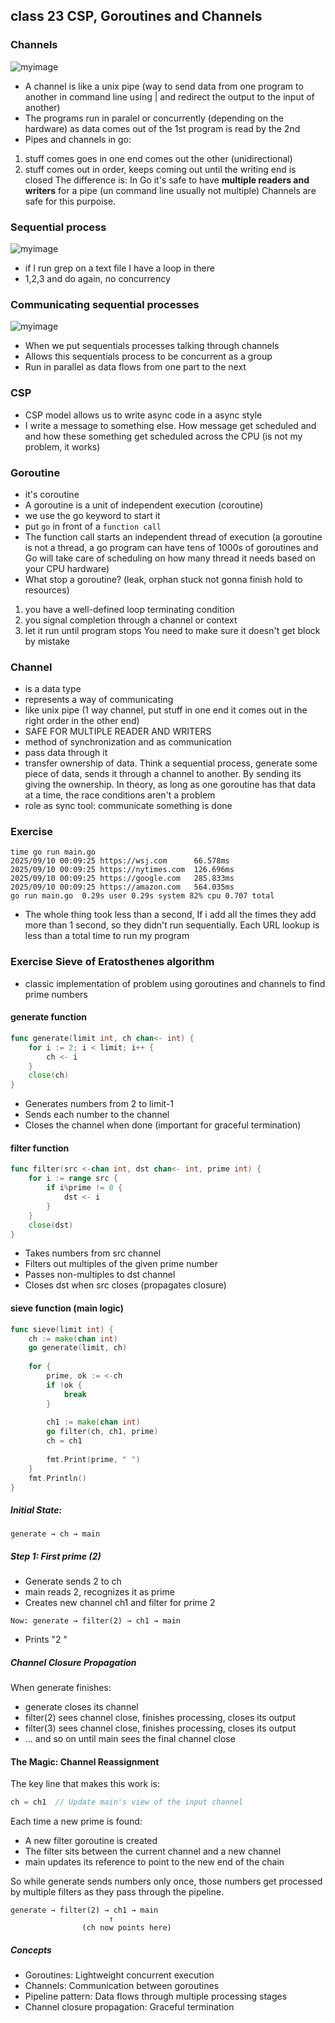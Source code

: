 ## class 23 CSP, Goroutines and Channels

### Channels

![myimage](./img/channels.png)

- A channel is like a unix pipe (way to send data from one program to another in command line using | and redirect the output to the input of another)
- The programs run in paralel or concurrently (depending on the hardware) as data comes out of the 1st program is read by the 2nd 
- Pipes and channels in go:
1) stuff comes goes in one end comes out the other (unidirectional)
2) stuff comes out in order, keeps coming out until the writing end is closed
The difference is: In Go it's safe to have **multiple readers and writers** for a pipe (un command line usually not multiple) Channels are safe for this purpoise.

### Sequential process

![myimage](./img/sequential-process.png)
- if I run grep on a text file I have a loop in there
- 1,2,3 and do again, no concurrency

### Communicating sequential processes

![myimage](./img/comm-seq-processes.png)

- When we put sequentials processes talking through channels
- Allows this sequentials process to be concurrent as a group
- Run in parallel as data flows from one part to the next

### CSP
- CSP model allows us to write async code in a async style
- I write a message to something else. How message get scheduled and and how these something get scheduled across the CPU (is not my problem, it works)

### Goroutine
- it's coroutine
- A goroutine is a unit of independent execution (coroutine) 
- we use the go keyword to start it
- put `go` in front of a `function call`
- The function call starts an independent thread of execution (a goroutine is not a thread, a go program can have tens of 1000s of goroutines and Go will take care of scheduling on how many thread it needs based on your CPU hardware)
- What stop a goroutine? (leak, orphan stuck not gonna finish hold to resources)
1) you have a well-defined loop terminating condition
2) you signal completion through a channel or context
3) let it run until program stops
You need to make sure it doesn't get block by mistake

### Channel 
- is a data type
- represents a way of communicating
- like unix pipe (1 way channel, put stuff in one end it comes out in the right order in the other end)
- SAFE FOR MULTIPLE READER AND WRITERS
- method of synchronization and as communication
- pass data through it
- transfer ownership of data. Think a sequential process, generate some piece of data, sends it through a channel to another. By sending its giving the ownership. In theory, as long as one goroutine has that data at a time, the race conditions aren't a problem
- role as sync tool: communicate something is done

### Exercise
```
time go run main.go 
2025/09/10 00:09:25 https://wsj.com      66.578ms 
2025/09/10 00:09:25 https://nytimes.com  126.696ms 
2025/09/10 00:09:25 https://google.com   285.833ms 
2025/09/10 00:09:25 https://amazon.com   564.035ms 
go run main.go  0.29s user 0.29s system 82% cpu 0.707 total
```
- The whole thing took less than a second, If i add all the times they add more than 1 second, so they didn't run sequentially. Each URL lookup is less than a total time to run my program

### Exercise Sieve of Eratosthenes algorithm 
- classic implementation of problem using goroutines and channels to find prime numbers

#### generate function
```go
func generate(limit int, ch chan<- int) {
    for i := 2; i < limit; i++ {
        ch <- i
    }
    close(ch)
}
```
- Generates numbers from 2 to limit-1
- Sends each number to the channel
- Closes the channel when done (important for graceful termination)

#### filter function
```go
func filter(src <-chan int, dst chan<- int, prime int) {
    for i := range src {
        if i%prime != 0 {
            dst <- i
        }
    }
    close(dst)
}
```
- Takes numbers from src channel
- Filters out multiples of the given prime number
- Passes non-multiples to dst channel
- Closes dst when src closes (propagates closure)

#### sieve function (main logic)
```go
func sieve(limit int) {
    ch := make(chan int)
    go generate(limit, ch)
    
    for {
        prime, ok := <-ch
        if !ok {
            break
        }
        
        ch1 := make(chan int)
        go filter(ch, ch1, prime)
        ch = ch1
        
        fmt.Print(prime, " ")
    }
    fmt.Println()
}
```
##### Initial State:
```
generate → ch → main
```

##### Step 1: First prime (2)
- Generate sends 2 to ch
- main reads 2, recognizes it as prime
- Creates new channel ch1 and filter for prime 2
```
Now: generate → filter(2) → ch1 → main
```
- Prints "2 "

##### Channel Closure Propagation
When generate finishes:

- generate closes its channel
- filter(2) sees channel close, finishes processing, closes its output
- filter(3) sees channel close, finishes processing, closes its output
- ... and so on until main sees the final channel close

#### The Magic: Channel Reassignment
The key line that makes this work is:

```go
ch = ch1  // Update main's view of the input channel
```
Each time a new prime is found:

- A new filter goroutine is created
- The filter sits between the current channel and a new channel
- main updates its reference to point to the new end of the chain

So while generate sends numbers only once, those numbers get processed by multiple filters as they pass through the pipeline.

```
generate → filter(2) → ch1 → main
                      ↑
                (ch now points here)
```

##### Concepts
- Goroutines: Lightweight concurrent execution
- Channels: Communication between goroutines
- Pipeline pattern: Data flows through multiple processing stages
- Channel closure propagation: Graceful termination

